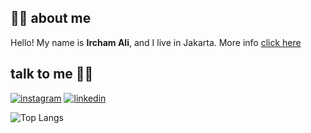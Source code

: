 ## :man_scientist: about me

Hello! My name is **Ircham Ali**, and I live in Jakarta. 
More info [click here](https://scholar.google.co.id/citations?user=qNb0bcQAAAAJ)

## talk to me 👋🏻

[![instagram](https://img.shields.io/badge/Instagram-E4405F?style=for-the-badge&logo=instagram&logoColor=white)](https://www.instagram.com/irchamali_)
[![linkedin](https://img.shields.io/badge/LinkedIn-0077B5?style=for-the-badge&logo=linkedin&logoColor=white)](https://www.linkedin.com/in/ircham-ali/)

![Top Langs](https://github-readme-stats.vercel.app/api/top-langs/?username=irchamali&layout=compact&theme=dark)

<!--
**irchamali/irchamali** is a ✨ _special_ ✨ repository because its `README.md` (this file) appears on your GitHub profile.
https://raw.githubusercontent.com/irchamali/irchamali/main/cvirham.pdf
Here are some ideas to get you started:

- 🔭 I’m currently working on ...
- 🌱 I’m currently learning ...
- 👯 I’m looking to collaborate on ...
- 🤔 I’m looking for help with ...
- 💬 Ask me about ...
- 📫 How to reach me: ...
- 😄 Pronouns: ...
- ⚡ Fun fact: ...
-->
